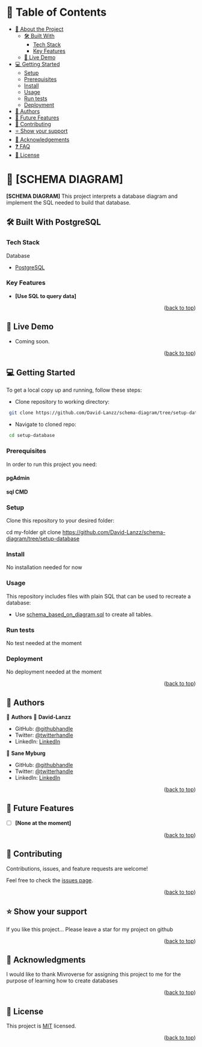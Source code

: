 





# 📗 Table of Contents

- [📖 About the Project](#about-project)
  - [🛠 Built With](#built-with)
    - [Tech Stack](#tech-stack)
    - [Key Features](#key-features)
  - [🚀 Live Demo](#live-demo)
- [💻 Getting Started](#getting-started)
  - [Setup](#setup)
  - [Prerequisites](#prerequisites)
  - [Install](#install)
  - [Usage](#usage)
  - [Run tests](#run-tests)
  - [Deployment](#triangular_flag_on_post-deployment)
- [👥 Authors](#authors)
- [🔭 Future Features](#future-features)
- [🤝 Contributing](#contributing)
- [⭐️ Show your support](#support)
- [🙏 Acknowledgements](#acknowledgements)
- [❓ FAQ](#faq)
- [📝 License](#license)


# 📖 [SCHEMA DIAGRAM] <a name="about-project"></a>


**[SCHEMA DIAGRAM]** This project interprets a database diagram and implement the SQL needed to build that database.

## 🛠 Built With <a name="built-with">PostgreSQL</a>

### Tech Stack <a name="tech-stack"></a>

<summary>Database</summary>
  <ul>
    <li><a href="https://www.postgresql.org/">PostgreSQL</a></li>
  </ul>
</details>


### Key Features <a name="key-features"></a>

- **[Use SQL to query data]**

<p align="right">(<a href="#readme-top">back to top</a>)</p>

<!-- LIVE DEMO -->

## 🚀 Live Demo <a name="live-demo"></a>

- Coming soon.

<p align="right">(<a href="#readme-top">back to top</a>)</p>


## 💻 Getting Started <a name="getting-started"></a>

To get a local copy up and running, follow these steps:

- Clone repository to working directory:
```sh
 git clone https://github.com/David-Lanzz/schema-diagram/tree/setup-database
```
- Navigate to cloned repo:
```sh
 cd setup-database
```
### Prerequisites

In order to run this project you need:

#### pgAdmin
#### sql CMD

### Setup

Clone this repository to your desired folder:

  cd my-folder
  git clone https://github.com/David-Lanzz/schema-diagram/tree/setup-database


### Install

No installation needed for now

### Usage

This repository includes files with plain SQL that can be used to recreate a database:

- Use [schema_based_on_diagram.sql](./schema_based_on_diagram.sql) to create all tables.

### Run tests

No test needed at the moment

### Deployment

No deployment needed at the moment

<p align="right">(<a href="#readme-top">back to top</a>)</p>


## 👥 Authors <a name="authors"></a>


👤 **Authors**
👤 **David-Lanzz**

- GitHub: [@githubhandle](https://github.com/David-Lanzz/)
- Twitter: [@twitterhandle](https://twitter.com/LanzzDavid)
- LinkedIn: [LinkedIn](https://linkedin.com/in/david-lanzz)

👤 **Sane Myburg**

- GitHub: [@githubhandle](https://github.com/SaneMyburg/)
- Twitter: [@twitterhandle](https://twitter.com/SaneMyburg)
- LinkedIn: [LinkedIn](https://linkedin.com/in/sane-myburg)

<p align="right">(<a href="#readme-top">back to top</a>)</p>


## 🔭 Future Features <a name="future-features"></a>

- [ ] **[None at the moment]**

<p align="right">(<a href="#readme-top">back to top</a>)</p>


## 🤝 Contributing <a name="contributing"></a>

Contributions, issues, and feature requests are welcome!

Feel free to check the [issues page](https://github.com/David-Lanzz/schema-diagram/issues).

<p align="right">(<a href="#readme-top">back to top</a>)</p>


## ⭐️ Show your support <a name="support"></a>


If you like this project... Please leave a star for my project on github

<p align="right">(<a href="#readme-top">back to top</a>)</p>


## 🙏 Acknowledgments <a name="acknowledgements"></a>

I would like to thank Mivroverse for assigning this project to me for the purpose of learning how to create databases

<p align="right">(<a href="#readme-top">back to top</a>)</p>


## 📝 License <a name="license"></a>

This project is [MIT](./LICENSE) licensed.


<p align="right">(<a href="#readme-top">back to top</a>)</p>
